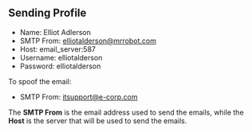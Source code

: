 ## Sending Profile
- Name: Elliot Adlerson
- SMTP From: elliotalderson@mrrobot.com
- Host: email_server:587
- Username: elliotalderson
- Password: elliotalderson

To spoof the email:
- SMTP From: itsupport@e-corp.com

The **SMTP From** is the email address used to send the emails, while the **Host** is the server that will be used to send the emails.
